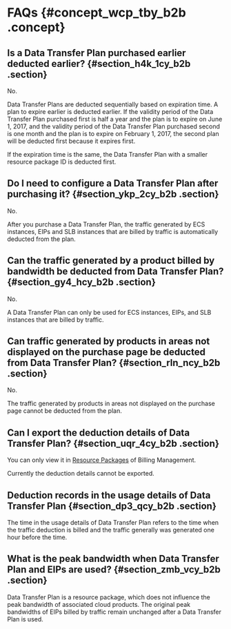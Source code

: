 # FAQs {#concept_wcp_tby_b2b .concept}

## Is a Data Transfer Plan purchased earlier deducted earlier? {#section_h4k_1cy_b2b .section}

No.

Data Transfer Plans are deducted sequentially based on expiration time. A plan to expire earlier is deducted earlier. If the validity period of the Data Transfer Plan purchased first is half a year and the plan is to expire on June 1, 2017, and the validity period of the Data Transfer Plan purchased second is one month and the plan is to expire on February 1, 2017, the second plan will be deducted first because it expires first.

If the expiration time is the same, the Data Transfer Plan with a smaller resource package ID is deducted first.

## Do I need to configure a Data Transfer Plan after purchasing it? {#section_ykp_2cy_b2b .section}

No.

After you purchase a Data Transfer Plan, the traffic generated by ECS instances, EIPs and SLB instances that are billed by traffic is automatically deducted from the plan.

## Can the traffic generated by a product billed by bandwidth be deducted from Data Transfer Plan? {#section_gy4_hcy_b2b .section}

No.

A Data Transfer Plan can only be used for ECS instances, EIPs, and SLB instances that are billed by traffic.

## Can traffic generated by products in areas not displayed on the purchase page be deducted from Data Transfer Plan? {#section_rln_ncy_b2b .section}

No.

The traffic generated by products in areas not displayed on the purchase page cannot be deducted from the plan.

## Can I export the deduction details of Data Transfer Plan? {#section_uqr_4cy_b2b .section}

You can only view it in [Resource Packages](https://expense.console.aliyun.com/?#/flow/home/) of Billing Management.

Currently the deduction details cannot be exported.

## Deduction records in the usage details of Data Transfer Plan {#section_dp3_qcy_b2b .section}

The time in the usage details of Data Transfer Plan refers to the time when the traffic deduction is billed and the traffic generally was generated one hour before the time.

## What is the peak bandwidth when Data Transfer Plan and EIPs are used? {#section_zmb_vcy_b2b .section}

Data Transfer Plan is a resource package, which does not influence the peak bandwidth of associated cloud products. The original peak bandwidths of EIPs billed by traffic remain unchanged after a Data Transfer Plan is used.

